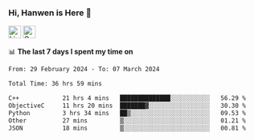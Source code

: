 ### Hi, Hanwen is Here 👋
<p>
	<a href="https://www.linkedin.com/in/liu-hanwen/"><img src="https://img.shields.io/badge/@hanwen-0A66C2?style=flat&logo=LinkedIn&logoColor=white" alt="Linkedin"  height="25px"/></a> 
	<a href="https://scholar.google.com/citations?user=HDF0su0AAAAJ"><img src="https://img.shields.io/badge/scholar-4385FE.svg?&style=plastic&logo=google-scholar&logoColor=white" alt="Google Scholar" height="25px"> </a>
</p>

📊 **The last 7 days I spent my time on** 
<!--START_SECTION:waka-->

```txt
From: 29 February 2024 - To: 07 March 2024

Total Time: 36 hrs 59 mins

C++            21 hrs 4 mins   ██████████████░░░░░░░░░░░   56.29 %
ObjectiveC     11 hrs 20 mins  ███████▓░░░░░░░░░░░░░░░░░   30.30 %
Python         3 hrs 34 mins   ██▒░░░░░░░░░░░░░░░░░░░░░░   09.53 %
Other          27 mins         ▒░░░░░░░░░░░░░░░░░░░░░░░░   01.21 %
JSON           18 mins         ▒░░░░░░░░░░░░░░░░░░░░░░░░   00.81 %
```

<!--END_SECTION:waka-->


<!--
**david990917/david990917** is a ✨ _special_ ✨ repository because its `README.md` (this file) appears on your GitHub profile.

Here are some ideas to get you started:

- 🔭 I’m currently working on ...
- 🌱 I’m currently learning ...
- 👯 I’m looking to collaborate on ...
- 🤔 I’m looking for help with ...
- 💬 Ask me about ...
- 📫 How to reach me: ...
- 😄 Pronouns: ...
- ⚡ Fun fact: ...
-->

